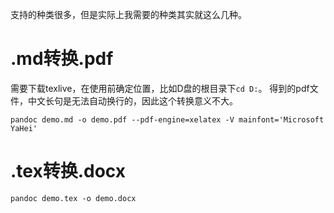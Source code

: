 支持的种类很多，但是实际上我需要的种类其实就这么几种。
# .md转换.pdf
需要下载texlive，在使用前确定位置，比如D盘的根目录下`cd D:`。
得到的pdf文件，中文长句是无法自动换行的，因此这个转换意义不大。
```
pandoc demo.md -o demo.pdf --pdf-engine=xelatex -V mainfont='Microsoft YaHei'
```

# .tex转换.docx
```
pandoc demo.tex -o demo.docx
```